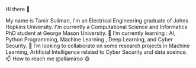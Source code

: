 Hi there 👋

My name is Tamir Suliman, I'm an Electrical Engineering graduate of Johns Hopkins University. I'm currently a Computational Science and Informatics PhD student at George Mason University.
🌱 I’m currently learning : AI, Python Programming, Machine Learning , Deep Learning,  and Cyber Security.
💞️ I’m looking to collaborate on some research projects in Machine Learning, Artificial Intelligence related to Cyber Security and data sceince.
📫 How to reach me @allamiroo
😄

